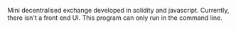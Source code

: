 Mini decentralised exchange developed in solidity and javascript. Currently, there isn't a front end UI. This program can only run in the command line.
